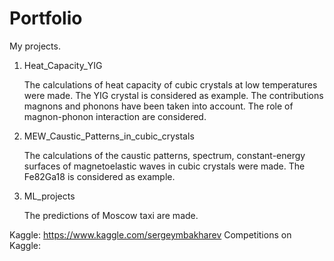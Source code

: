 # Portfolio
My projects.

1. Heat_Capacity_YIG

   The calculations of heat capacity of cubic crystals at low temperatures were made. The YIG crystal is considered as example.
   The contributions magnons and phonons have been taken into account. The role of magnon-phonon interaction are considered.

3. MEW_Caustic_Patterns_in_cubic_crystals

   The calculations of the caustic patterns, spectrum, constant-energy surfaces of magnetoelastic waves in cubic crystals were made. The Fe82Ga18 is considered as example.

5. ML_projects

   The predictions of Moscow taxi are made.

Kaggle: https://www.kaggle.com/sergeymbakharev
Competitions on Kaggle:

   
